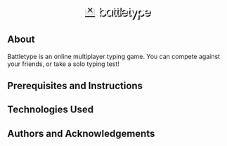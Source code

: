 <p align="center"> 
  <img src="./web/public/logo-cropped.svg" width="150px" alt="logo">
</p>

## About
Battletype is an online multiplayer typing game. You can compete against your friends, or take a solo typing test!

## Prerequisites and Instructions

## Technologies Used


## Authors and Acknowledgements

